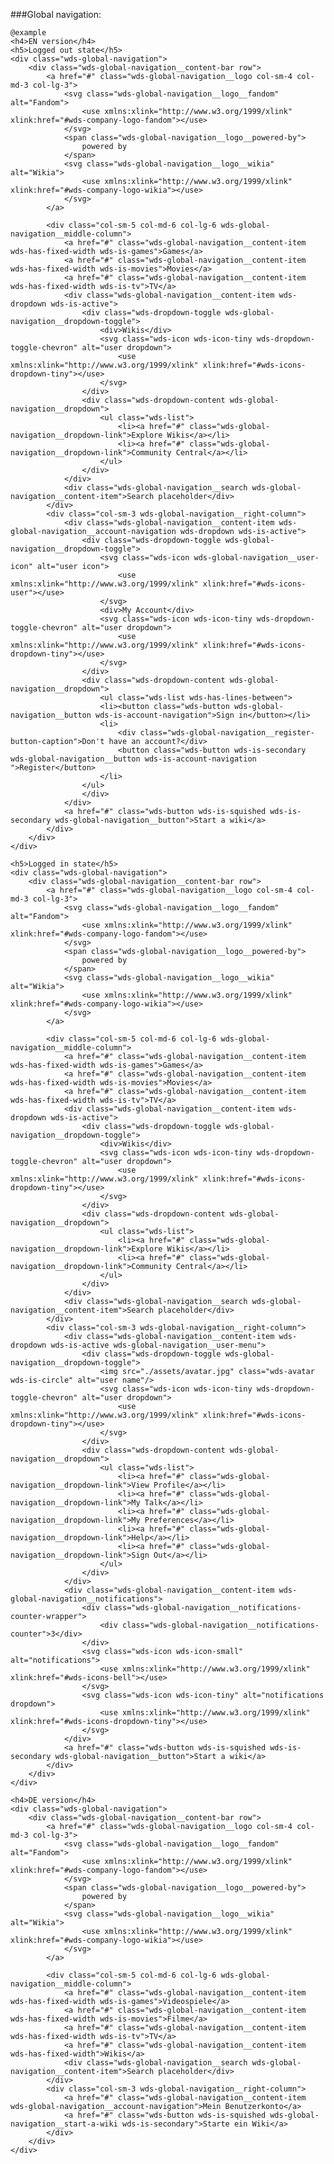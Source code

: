###Global navigation:

	@example
	<h4>EN version</h4>
	<h5>Logged out state</h5>
	<div class="wds-global-navigation">
		<div class="wds-global-navigation__content-bar row">
			<a href="#" class="wds-global-navigation__logo col-sm-4 col-md-3 col-lg-3">
				<svg class="wds-global-navigation__logo__fandom" alt="Fandom">
					<use xmlns:xlink="http://www.w3.org/1999/xlink" xlink:href="#wds-company-logo-fandom"></use>
				</svg>
				<span class="wds-global-navigation__logo__powered-by">
					powered by
				</span>
				<svg class="wds-global-navigation__logo__wikia" alt="Wikia">
					<use xmlns:xlink="http://www.w3.org/1999/xlink" xlink:href="#wds-company-logo-wikia"></use>
				</svg>
			</a>

			<div class="col-sm-5 col-md-6 col-lg-6 wds-global-navigation__middle-column">
				<a href="#" class="wds-global-navigation__content-item wds-has-fixed-width wds-is-games">Games</a>
				<a href="#" class="wds-global-navigation__content-item wds-has-fixed-width wds-is-movies">Movies</a>
				<a href="#" class="wds-global-navigation__content-item wds-has-fixed-width wds-is-tv">TV</a>
				<div class="wds-global-navigation__content-item wds-dropdown wds-is-active">
					<div class="wds-dropdown-toggle wds-global-navigation__dropdown-toggle">
						<div>Wikis</div>
						<svg class="wds-icon wds-icon-tiny wds-dropdown-toggle-chevron" alt="user dropdown">
							<use xmlns:xlink="http://www.w3.org/1999/xlink" xlink:href="#wds-icons-dropdown-tiny"></use>
						</svg>
					</div>
					<div class="wds-dropdown-content wds-global-navigation__dropdown">
						<ul class="wds-list">
							<li><a href="#" class="wds-global-navigation__dropdown-link">Explore Wikis</a></li>
							<li><a href="#" class="wds-global-navigation__dropdown-link">Community Central</a></li>
						</ul>
					</div>
				</div>
				<div class="wds-global-navigation__search wds-global-navigation__content-item">Search placeholder</div>
			</div>
			<div class="col-sm-3 wds-global-navigation__right-column">
				<div class="wds-global-navigation__content-item wds-global-navigation__account-navigation wds-dropdown wds-is-active">
					<div class="wds-dropdown-toggle wds-global-navigation__dropdown-toggle">
						<svg class="wds-icon wds-global-navigation__user-icon" alt="user icon">
							<use xmlns:xlink="http://www.w3.org/1999/xlink" xlink:href="#wds-icons-user"></use>
						</svg>
						<div>My Account</div>
						<svg class="wds-icon wds-icon-tiny wds-dropdown-toggle-chevron" alt="user dropdown">
							<use xmlns:xlink="http://www.w3.org/1999/xlink" xlink:href="#wds-icons-dropdown-tiny"></use>
						</svg>
					</div>
					<div class="wds-dropdown-content wds-global-navigation__dropdown">
						<ul class="wds-list wds-has-lines-between">
						<li><button class="wds-button wds-global-navigation__button wds-is-account-navigation">Sign in</button></li>
						<li>
							<div class="wds-global-navigation__register-button-caption">Don't have an account?</div>
							<button class="wds-button wds-is-secondary wds-global-navigation__button wds-is-account-navigation ">Register</button>
						</li>
					</ul>
					</div>
				</div>
				<a href="#" class="wds-button wds-is-squished wds-is-secondary wds-global-navigation__button">Start a wiki</a>
			</div>
		</div>
	</div>

	<h5>Logged in state</h5>
	<div class="wds-global-navigation">
		<div class="wds-global-navigation__content-bar row">
			<a href="#" class="wds-global-navigation__logo col-sm-4 col-md-3 col-lg-3">
				<svg class="wds-global-navigation__logo__fandom" alt="Fandom">
					<use xmlns:xlink="http://www.w3.org/1999/xlink" xlink:href="#wds-company-logo-fandom"></use>
				</svg>
				<span class="wds-global-navigation__logo__powered-by">
					powered by
				</span>
				<svg class="wds-global-navigation__logo__wikia" alt="Wikia">
					<use xmlns:xlink="http://www.w3.org/1999/xlink" xlink:href="#wds-company-logo-wikia"></use>
				</svg>
			</a>

			<div class="col-sm-5 col-md-6 col-lg-6 wds-global-navigation__middle-column">
				<a href="#" class="wds-global-navigation__content-item wds-has-fixed-width wds-is-games">Games</a>
				<a href="#" class="wds-global-navigation__content-item wds-has-fixed-width wds-is-movies">Movies</a>
				<a href="#" class="wds-global-navigation__content-item wds-has-fixed-width wds-is-tv">TV</a>
				<div class="wds-global-navigation__content-item wds-dropdown wds-is-active">
					<div class="wds-dropdown-toggle wds-global-navigation__dropdown-toggle">
						<div>Wikis</div>
						<svg class="wds-icon wds-icon-tiny wds-dropdown-toggle-chevron" alt="user dropdown">
							<use xmlns:xlink="http://www.w3.org/1999/xlink" xlink:href="#wds-icons-dropdown-tiny"></use>
						</svg>
					</div>
					<div class="wds-dropdown-content wds-global-navigation__dropdown">
						<ul class="wds-list">
							<li><a href="#" class="wds-global-navigation__dropdown-link">Explore Wikis</a></li>
							<li><a href="#" class="wds-global-navigation__dropdown-link">Community Central</a></li>
						</ul>
					</div>
				</div>
				<div class="wds-global-navigation__search wds-global-navigation__content-item">Search placeholder</div>
			</div>
			<div class="col-sm-3 wds-global-navigation__right-column">
				<div class="wds-global-navigation__content-item wds-dropdown wds-is-active wds-global-navigation__user-menu">
					<div class="wds-dropdown-toggle wds-global-navigation__dropdown-toggle">
						<img src="./assets/avatar.jpg" class="wds-avatar wds-is-circle" alt="user name"/>
						<svg class="wds-icon wds-icon-tiny wds-dropdown-toggle-chevron" alt="user dropdown">
							<use xmlns:xlink="http://www.w3.org/1999/xlink" xlink:href="#wds-icons-dropdown-tiny"></use>
						</svg>
					</div>
					<div class="wds-dropdown-content wds-global-navigation__dropdown">
						<ul class="wds-list">
							<li><a href="#" class="wds-global-navigation__dropdown-link">View Profile</a></li>
							<li><a href="#" class="wds-global-navigation__dropdown-link">My Talk</a></li>
							<li><a href="#" class="wds-global-navigation__dropdown-link">My Preferences</a></li>
							<li><a href="#" class="wds-global-navigation__dropdown-link">Help</a></li>
							<li><a href="#" class="wds-global-navigation__dropdown-link">Sign Out</a></li>
						</ul>
					</div>
				</div>
				<div class="wds-global-navigation__content-item wds-global-navigation__notifications">
					<div class="wds-global-navigation__notifications-counter-wrapper">
						<div class="wds-global-navigation__notifications-counter">3</div>
					</div>
					<svg class="wds-icon wds-icon-small" alt="notifications">
						<use xmlns:xlink="http://www.w3.org/1999/xlink" xlink:href="#wds-icons-bell"></use>
					</svg>
					<svg class="wds-icon wds-icon-tiny" alt="notifications dropdown">
						<use xmlns:xlink="http://www.w3.org/1999/xlink" xlink:href="#wds-icons-dropdown-tiny"></use>
					</svg>
				</div>
				<a href="#" class="wds-button wds-is-squished wds-is-secondary wds-global-navigation__button">Start a wiki</a>
			</div>
		</div>
	</div>

	<h4>DE version</h4>
	<div class="wds-global-navigation">
		<div class="wds-global-navigation__content-bar row">
			<a href="#" class="wds-global-navigation__logo col-sm-4 col-md-3 col-lg-3">
				<svg class="wds-global-navigation__logo__fandom" alt="Fandom">
					<use xmlns:xlink="http://www.w3.org/1999/xlink" xlink:href="#wds-company-logo-fandom"></use>
				</svg>
				<span class="wds-global-navigation__logo__powered-by">
					powered by
				</span>
				<svg class="wds-global-navigation__logo__wikia" alt="Wikia">
					<use xmlns:xlink="http://www.w3.org/1999/xlink" xlink:href="#wds-company-logo-wikia"></use>
				</svg>
			</a>

			<div class="col-sm-5 col-md-6 col-lg-6 wds-global-navigation__middle-column">
				<a href="#" class="wds-global-navigation__content-item wds-has-fixed-width wds-is-games">Videospiele</a>
				<a href="#" class="wds-global-navigation__content-item wds-has-fixed-width wds-is-movies">Filme</a>
				<a href="#" class="wds-global-navigation__content-item wds-has-fixed-width wds-is-tv">TV</a>
				<a href="#" class="wds-global-navigation__content-item wds-has-fixed-width">Wikis</a>
				<div class="wds-global-navigation__search wds-global-navigation__content-item">Search placeholder</div>
			</div>
			<div class="col-sm-3 wds-global-navigation__right-column">
				<a href="#" class="wds-global-navigation__content-item wds-global-navigation__account-navigation">Mein Benutzerkonto</a>
				<a href="#" class="wds-button wds-is-squished wds-global-navigation__start-a-wiki wds-is-secondary">Starte ein Wiki</a>
			</div>
		</div>
	</div>
